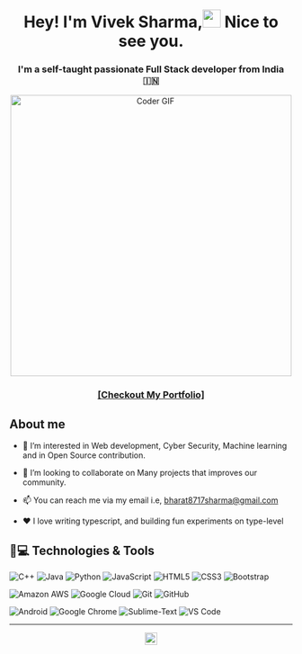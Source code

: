 <h1  align="center" >
Hey! I'm Vivek Sharma,<img src="https://emojis.slackmojis.com/emojis/images/1531849430/4246/blob-sunglasses.gif?1531849430" width="32"/> Nice to see you.</h1>

<h3 align="center">
I'm a self-taught passionate Full Stack developer from India 🇮🇳</h3>
<div align="center">
<img src="https://media.giphy.com/media/SWoSkN6DxTszqIKEqv/giphy.gif" alt="Coder GIF" width="500">
</div>
<h3 align="center">
  <a href="https://github.com/viveksharma03.io/Main-Portfolio/" target="_blank">
[Checkout My Portfolio]
  </a>
</h3>

## About me

- 👀 I’m interested in Web development, Cyber Security, Machine learning and in Open Source contribution.

- 💞️ I’m looking to collaborate on Many projects that improves our community.

- 📫 You can reach me via my email i.e, bharat8717sharma@gmail.com

- ❤️ I love writing typescript, and building fun experiments on type-level

## 🚀💻 Technologies & Tools

![C++](https://img.shields.io/badge/-C++-00599C?style=flat-square&logo=c)
![Java](https://img.shields.io/badge/-Java-green)
![Python](https://img.shields.io/badge/-Python-black?style=flat-square&logo=Python)
![JavaScript](https://img.shields.io/badge/-JavaScript-black?style=flat-square&logo=javascript)
![HTML5](https://img.shields.io/badge/-HTML5-E34F26?style=flat-square&logo=html5&logoColor=white)
![CSS3](https://img.shields.io/badge/-CSS3-1572B6?style=flat-square&logo=css3)
![Bootstrap](https://img.shields.io/badge/-Bootstrap-563D7C?style=flat-square&logo=bootstrap)

![Amazon AWS](https://img.shields.io/badge/Amazon%20AWS-232F3E?style=flat-square&logo=amazon-aws)
![Google Cloud](https://img.shields.io/badge/Google%20Cloud-black?style=flat-square&logo=google-cloud)
![Git](https://img.shields.io/badge/-Git-black?style=flat-square&logo=git)
![GitHub](https://img.shields.io/badge/-GitHub-181717?style=flat-square&logo=github)

![Android](https://img.shields.io/badge/Android-05150C?style=flat-square&logo=android)
![Google Chrome](https://img.shields.io/badge/Chrome-black?style=flat-square&logo=google-chrome)
![Sublime-Text](https://img.shields.io/badge/-Sublime%20Text-black?style=flat-square&logo=Sublime-Text)
![VS Code](https://img.shields.io/badge/-VS%20Code-007ACC?style=flat-square&logo=visual-studio-code)

---

<p align=center>
<img height="22" src="https://komarev.com/ghpvc/?username=viveksharma03" alt="Bharatsharma19"/>
<a href="https://github.com/">
</a>
</p>
